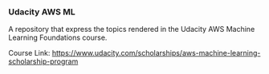 ### Udacity AWS ML

A repository that express the topics rendered in the Udacity AWS Machine Learning Foundations course.

Course Link: https://www.udacity.com/scholarships/aws-machine-learning-scholarship-program
